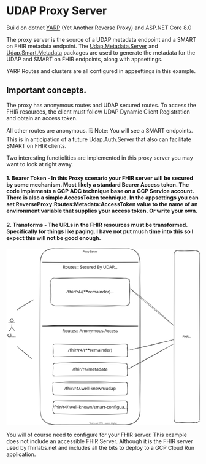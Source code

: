 ﻿# UDAP Proxy Server

Build on dotnet [YARP](https://microsoft.github.io/reverse-proxy/) (Yet Another Reverse Proxy) and ASP.NET Core 8.0


The proxy server is the source of a UDAP metadata endpoint and a SMART on FHIR metadata endpoint.
The [Udap.Metadata.Server](https://www.nuget.org/packages/Udap.Metadata.Server) and [Udap.Smart.Metadata](https://www.nuget.org/packages/Udap.Smart.Metadata) 
packages are used to generate the metadata for the UDAP and SMART on FHIR endpoints, along with appsettings.

YARP Routes and clusters are all configured in appsettings in this example.

## Important concepts.

The proxy has anonymous routes and UDAP secured routes.  To access the FHIR resources, the client must follow UDAP Dynamic Client Registration and obtain an access token.  

All other routes are anonymous.  :spiral_notepad: Note: You will see a SMART endpoints.  This is in anticipation of a future Udap.Auth.Server that also can facilitate SMART on FHIR clients.

Two interesting functiolities are implemented in this proxy server you may want to look at right away.

 #### 1.  **Bearer Token** - In this Proxy scenario your FHIR server will be secured by some mechanism.  Most likely a standard Bearer Access token.  The code implements a GCP ADC technique base on a GCP Service account.  There is also a simple AccessToken technique.  In the appsettings you can set ReverseProxy:Routes:Metadata:AccessToken value to the name of an environment variable that supplies your access token.  Or write your own.
 #### 2.  **Transforms**   - The URLs in the FHIR resources must be transformed.  Specifically for things like paging.  I have not put much time into this so I expect this will not be good enough.
 

![Logical Diagram](./docs/udap-proxy-logical.svg)

You will of course need to configure for your FHIR server.  This example does not include an accessible FHIR Server.  Although it is the FHIR server used by fhirlabs.net and includes all the bits to deploy to a GCP Cloud Run application.


